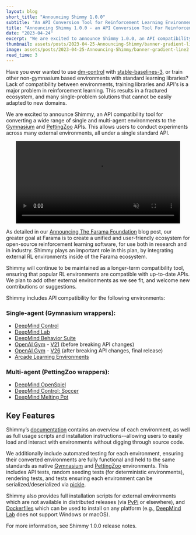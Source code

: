 ```yaml
---
layout: blog
short_title: "Announcing Shimmy 1.0.0"
subtitle: "An API Conversion Tool for Reinforcement Learning Environments"
title: "Announcing Shimmy 1.0.0 - an API Conversion Tool For Reinforcement Learning Environments"
date: "2023-04-24"
excerpt: "We are excited to announce Shimmy 1.0.0, an API compatibility tool for converting a wide range of single and multi-agent environments to the Gymnasium and PettingZoo APIs"
thumbnail: assets/posts/2023-04-25-Announcing-Shimmy/banner-gradient-line2.png
image: assets/posts/2023-04-25-Announcing-Shimmy/banner-gradient-line2.png
read_time: 3
---
```


Have you ever wanted to use [dm-control](https://github.com/deepmind/dm_control) with [stable-baselines-3](https://github.com/DLR-RM/stable-baselines3), or train other non-gymnasium based environments with standard learning libraries?
Lack of compatibility between environments, training libraries and API's is a major problem in reinforcement learning.
This results in a fractured ecosystem, and many single-problem solutions that cannot be easily adapted to new domains. 

We are excited to announce Shimmy, an API compatibility tool for converting a wide range of single and multi-agent environments to the [Gymnasium](https://gymnasium.farama.org/) and [PettingZoo](https://pettingzoo.farama.org/) APIs.
This allows users to conduct experiments across many external environments, all under a single standard API. 


<center>
    <a href="assets/posts/2023-04-25-Announcing-Shimmy/shimmy-demo.mp4">
        <video title="Shimmy demo" autoplay loop muted width="450" src="assets/posts/2023-04-25-Announcing-Shimmy/shimmy-demo.mp4" type="video/mp4"></video>
    </a>
</center>

As detailed in our [Announcing The Farama Foundation](https://farama.org/Announcing-The-Farama-Foundation) blog post, our greater goal at Farama is to create a unified and user-friendly ecosystem for open-source reinforcement learning software, for use both in research and in industry. Shimmy plays an important role in this plan, by integrating external RL environments inside of the Farama ecosystem.

Shimmy will continue to be maintained as a longer-term compatibility tool, ensuring that popular RL environments are compatible with up-to-date APIs. We plan to add other external environments as we see fit, and welcome new contributions or suggestions.

Shimmy includes API compatibility for the following environments: 

### Single-agent (Gymnasium wrappers):
- [DeepMind Control](https://github.com/deepmind/dm_control)
- [DeepMind Lab](https://github.com/deepmind/lab)
- [DeepMind Behavior Suite](https://github.com/deepmind/bsuite)
- [OpenAI Gym](https://github.com/openai/gym) - [V21](https://github.com/openai/gym/releases/tag/v0.21.0) (before breaking API changes)
- [OpenAI Gym](https://github.com/openai/gym) - [V26](https://github.com/openai/gym/releases/tag/0.26.0) (after breaking API changes, final release)
- [Arcade Learning Environments ](https://github.com/mgbellemare/Arcade-Learning-Environment)

### Multi-agent (PettingZoo wrappers):
- [DeepMind OpenSpiel](https://github.com/deepmind/open_spiel)
- [DeepMind Control: Soccer](https://github.com/deepmind/dm_control/blob/main/dm_control/locomotion/soccer/README.md)
- [DeepMind Melting Pot](https://github.com/deepmind/meltingpot)

## Key Features
Shimmy’s [documentation](https://shimmy.farama.org/) contains an overview of each environment, as well as full usage scripts and installation instructions--allowing users to easily load and interact with environments without digging through source code. 

We additionally include automated testing for each environment, ensuring their converted environments are fully functional and held to the same standards as native [Gymnasium](https://gymnasium.farama.org/) and [PettingZoo](https://pettingzoo.farama.org/) environments. 
This includes API tests, random seeding tests (for deterministic environments), rendering tests, and tests ensuring each environment can be serialized/deserialized via [pickle](https://docs.python.org/3/library/pickle.html). 

Shimmy also provides full installation scripts for external environments which are not available in distributed releases (via [PyPi](https://pypi.org/) or elsewhere), and [Dockerfiles](https://shimmy.farama.org/content/getting_started/#docker) which can be used to install on any platform (e.g., [DeepMind Lab](https://github.com/deepmind/lab) does not support Windows or macOS). 

For more information, see Shimmy 1.0.0 release notes. 

